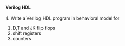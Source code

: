#### Verilog HDL

<p align="justify">4. Write a Verilog HDL program in behavioral model for</p><ol><li>D,T and JK flip flops</li><li>shift registers</li><li>counters</li>
